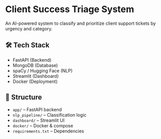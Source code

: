 # Client Success Triage System

An AI-powered system to classify and prioritize client support tickets by urgency and category.

## 🛠 Tech Stack
- FastAPI (Backend)
- MongoDB (Database)
- spaCy / Hugging Face (NLP)
- Streamlit (Dashboard)
- Docker (Deployment)

## 📁 Structure
- `app/` – FastAPI backend
- `nlp_pipeline/` – Classification logic
- `dashboard/` – Streamlit UI
- `docker/` – Docker & compose
- `requirements.txt` – Dependencies